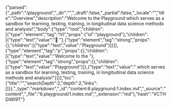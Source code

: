 {"parsed":{"_path":"/playground","_dir":"","_draft":false,"_partial":false,"_locale":"","title":"Overview","description":"Welcome to the Playground which serves as a sandbox for learning, testing, training, in longitudinal data science methods and analysis!","body":{"type":"root","children":[{"type":"element","tag":"h1","props":{"id":"playground"},"children":[{"type":"text","value":"🛝 "},{"type":"element","tag":"strong","props":{},"children":[{"type":"text","value":"Playground"}]}]},{"type":"element","tag":"p","props":{},"children":[{"type":"text","value":"Welcome to the "},{"type":"element","tag":"strong","props":{},"children":[{"type":"text","value":"Playground"}]},{"type":"text","value":" which serves as a sandbox for learning, testing, training, in longitudinal data science methods and analysis!"}]}],"toc":{"title":"","searchDepth":2,"depth":2,"links":[]}},"_type":"markdown","_id":"content:6.playground:1.index.md","_source":"content","_file":"6.playground/1.index.md","_extension":"md"},"hash":"VCTHDiWl9T"}